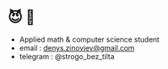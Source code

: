 # 😈 💖
- Applied math & computer science student
- email : denys.zinoviev@gmail.com
- telegram : @strogo_bez_tilta

<!---
rureirureirurei/rureirureirurei is a ✨ special ✨ repository because its `README.md` (this file) appears on your GitHub profile.
You can click the Preview link to take a look at your changes.
--->
